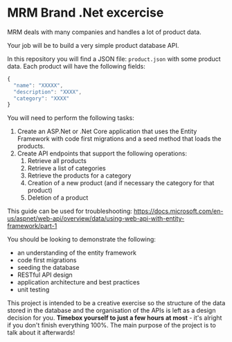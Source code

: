 # MRM Brand .Net excercise

MRM deals with many companies and handles a lot of product data.

Your job will be to build a very simple product database API.

In this repository you will find a JSON file: `product.json` with some product data. Each product will have the following fields:

```js
{
  "name": "XXXXX",
  "description": "XXXX",
  "category": "XXXX"
}
```

You will need to perform the following tasks:

1. Create an ASP.Net or .Net Core application that uses the Entity Framework with code first migrations and a seed method that loads the products. 
2. Create API endpoints that support the following operations:
   1. Retrieve all products
   2. Retrieve a list of categories
   3. Retrieve the products for a category
   4. Creation of a new product (and if necessary the category for that product)
   5. Deletion of a product
  
This guide can be used for troubleshooting: https://docs.microsoft.com/en-us/aspnet/web-api/overview/data/using-web-api-with-entity-framework/part-1

You should be looking to demonstrate the following:

* an understanding of the entity framework
* code first migrations
* seeding the database
* RESTful API design
* application architecture and best practices
* unit testing

This project is intended to be a creative exercise so the structure of the data stored in the database and the organisation of the APIs is left as a design decision for you. **Timebox yourself to just a few hours at most** - it's alright if you don't finish everything 100%. The main purpose of the project is to talk about it afterwards!
